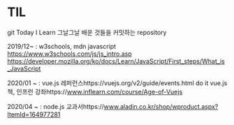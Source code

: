 # TIL
git Today I Learn 그날그날 배운 것들을 커밋하는 repository


2019/12~ : w3schools, mdn javascript
https://www.w3schools.com/js/js_intro.asp 
https://developer.mozilla.org/ko/docs/Learn/JavaScript/First_steps/What_is_JavaScript

2020/01 ~ : vue.js 레퍼런스https://vuejs.org/v2/guide/events.html
do it vue.js책, 인프런 강좌https://www.inflearn.com/course/Age-of-Vuejs

2020/04 ~ : node.js 교과서https://www.aladin.co.kr/shop/wproduct.aspx?ItemId=164977281
